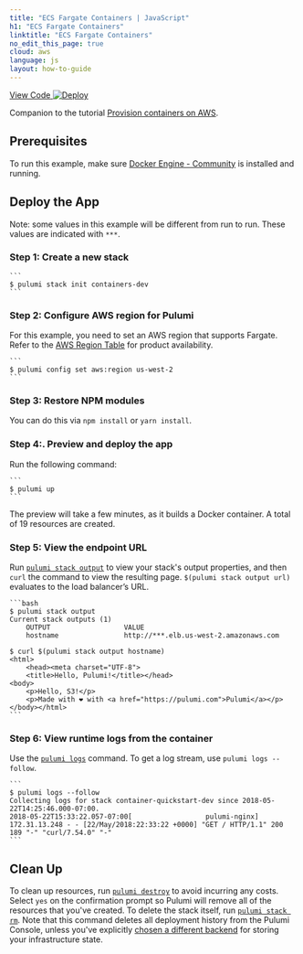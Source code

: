 ```yaml
---
title: "ECS Fargate Containers | JavaScript"
h1: "ECS Fargate Containers"
linktitle: "ECS Fargate Containers"
no_edit_this_page: true
cloud: aws
language: js
layout: how-to-guide
---
```


<!-- WARNING: this page was generated by a tool. Do not edit it by hand. -->
<!-- To change it, please see https://github.com/pulumi/docs/tree/master/tools/mktutorial. -->

<p class="mb-4 flex">
    <a class="flex flex-wrap items-center rounded text-xs text-white bg-blue-600 border-2 border-blue-600 px-2 mr-2 whitespace-no-wrap hover:text-white" style="height: 32px" href="https://github.com/pulumi/examples/tree/master/aws-js-containers" target="_blank">
        <span><i class="fab fa-github pr-2"></i> View Code</span>
    </a>
    <a href="https://app.pulumi.com/new?template=https://github.com/pulumi/examples/tree/master/aws-js-containers" target="_blank">
        <img src="https://get.pulumi.com/new/button.svg" alt="Deploy">
    </a>
</p>


Companion to the tutorial [Provision containers on AWS](https://www.pulumi.com/docs/tutorials/aws/ecs-fargate/).

## Prerequisites

To run this example, make sure [Docker Engine - Community](https://docs.docker.com/engine/installation/) is installed and running.

## Deploy the App

Note: some values in this example will be different from run to run.  These values are indicated
with `***`.

### Step 1:  Create a new stack

    ```
    $ pulumi stack init containers-dev
    ```

### Step 2:  Configure AWS region for Pulumi

For this example, you need to set an AWS region that supports Fargate. Refer to the [AWS Region Table](https://aws.amazon.com/about-aws/global-infrastructure/regional-product-services/) for product availability.

    ```
    $ pulumi config set aws:region us-west-2
    ```

### Step 3: Restore NPM modules

You can do this via `npm install` or `yarn install`.

### Step 4:.  Preview and deploy the app

Run the following command:

    ```
    $ pulumi up
    ```
The preview will take a few minutes, as it builds a Docker container. A total of 19 resources are created.

### Step 5:  View the endpoint URL

Run [`pulumi stack output`](https://www.pulumi.com/docs/reference/cli/pulumi_stack_output/) to view your stack's output properties, and then `curl` the command to view the resulting page. `$(pulumi stack output url)` evaluates to the load balancer’s URL.

    ```bash
    $ pulumi stack output
    Current stack outputs (1)
        OUTPUT                  VALUE
        hostname                http://***.elb.us-west-2.amazonaws.com

    $ curl $(pulumi stack output hostname)
    <html>
        <head><meta charset="UTF-8">
        <title>Hello, Pulumi!</title></head>
    <body>
        <p>Hello, S3!</p>
        <p>Made with ❤️ with <a href="https://pulumi.com">Pulumi</a></p>
    </body></html>
    ```

### Step 6: View runtime logs from the container

Use the [`pulumi logs`](https://www.pulumi.com/docs/reference/cli/pulumi_logs/) command. To get a log stream, use `pulumi logs --follow`.

    ```
    $ pulumi logs --follow
    Collecting logs for stack container-quickstart-dev since 2018-05-22T14:25:46.000-07:00.
    2018-05-22T15:33:22.057-07:00[                  pulumi-nginx] 172.31.13.248 - - [22/May/2018:22:33:22 +0000] "GET / HTTP/1.1" 200 189 "-" "curl/7.54.0" "-"
    ```

## Clean Up

To clean up resources, run [`pulumi destroy`](https://www.pulumi.com/docs/reference/cli/pulumi_destroy/) to avoid incurring any costs. Select `yes` on the confirmation prompt so Pulumi will remove all of the resources that you've created. To delete the stack itself, run [`pulumi stack rm`](https://www.pulumi.com/docs/reference/cli/pulumi_stack_rm/). Note that this command deletes all deployment history from the Pulumi Console, unless you've explicitly [chosen a different backend](https://www.pulumi.com/docs/intro/concepts/state/) for storing your infrastructure state.


